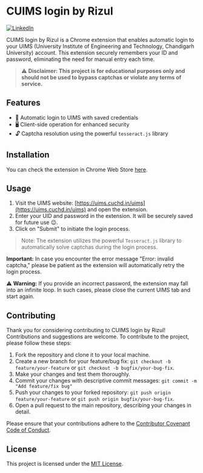# CUIMS login by Rizul

[![LinkedIn](https://img.shields.io/badge/-Rizul-blue?style=flat-square&logo=linkedin&logoColor=white&link=https://www.linkedin.com/in/rizul/)](https://www.linkedin.com/in/rizul/)

CUIMS login by Rizul is a Chrome extension that enables automatic login to your UIMS (University Institute of Engineering and Technology, Chandigarh University) account. This extension securely remembers your ID and password, eliminating the need for manual entry each time.

> ⚠️ **Disclaimer: This project is for educational purposes only and should not be used to bypass captchas or violate any terms of service.**

## Features

- 🔐 Automatic login to UIMS with saved credentials
- 🖥️ Client-side operation for enhanced security
- 🔓 Captcha resolution using the powerful `tesseract.js` library

## Installation

You can check the extension in Chrome Web Store [here](https://chrome.google.com/webstore/detail/cuims-login-by-rizul/cilocidkljcochcbmmekcggakdmmibdc?hl=en-GB&authuser=0).

## Usage

1. Visit the UIMS website: [https://uims.cuchd.in/uims](https://uims.cuchd.in/uims) and open the extension.
2. Enter your UID and password in the extension. It will be securely saved for future use 😉.
3. Click on "Submit" to initiate the login process.

> Note: The extension utilizes the powerful `Tesseract.js` library to automatically solve captchas during the login process.

**Important:** In case you encounter the error message "Error: invalid captcha," please be patient as the extension will automatically retry the login process.

⚠️ **Warning:** If you provide an incorrect password, the extension may fall into an infinite loop. In such cases, please close the current UIMS tab and start again.

## Contributing

Thank you for considering contributing to CUIMS login by Rizul! Contributions and suggestions are welcome. To contribute to the project, please follow these steps:

1. Fork the repository and clone it to your local machine.
2. Create a new branch for your feature/bug fix: `git checkout -b feature/your-feature` or `git checkout -b bugfix/your-bug-fix`.
3. Make your changes and test them thoroughly.
4. Commit your changes with descriptive commit messages: `git commit -m "Add feature/fix bug"`
5. Push your changes to your forked repository: `git push origin feature/your-feature` or `git push origin bugfix/your-bug-fix`.
6. Open a pull request to the main repository, describing your changes in detail.

Please ensure that your contributions adhere to the [Contributor Covenant Code of Conduct](CODE_OF_CONDUCT.md).

## License

This project is licensed under the [MIT License](https://opensource.org/license/mit/).
